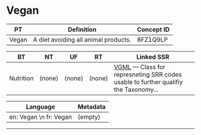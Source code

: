 # Vegan

| PT | Definition | Concept ID |
|----|------------|------------|
| Vegan | A diet avoiding all animal products. | 8FZ1Q9LP |

| BT | NT | UF | RT | Linked SSR |
|----|----|----|----|------------|
| Nutrition | (none) | (none) | (none) | [VGML](http://example.org/apmwg#vgml) — Class for represneting SRR codes usable to further qualifiy the Taxonomy... |

| Language | Metadata |
|----------|----------|
| en: Vegan \n fr: Vegan | (empty) |

---

